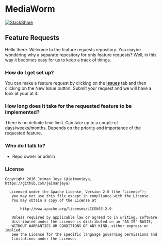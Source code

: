# MediaWorm #
[![StackShare](https://img.shields.io/badge/stackshare-6%20stacks-blue.svg)](http://stackshare.io/jeimanjeya/mediaworm)
## Feature Requests ##
Hello there. Welcome to the feature requests repository. You maybe wondering why a separate repository for only feature requests? Well, in this way it becomes easy for us to keep a track of things. 

### How do I get set up? ###
You can make a feature request by clicking on the **[Issues](https://github.com/mediaworm/feature-requests/issues)** tab and then clicking on the New Issue button. Submit your request and we will have a look at your at it. 

### How long does it take for the requested feature to be implemented? ###
There is no definite time limit. Can take up to a couple of days/weeks/months. Depends on the priority and importance of the requested feature.

### Who do I talk to? ###

* Repo owner or admin

### License ###

```
Copyright 2016 Jeiman Jeya (@jeimanjeya, https://github.com/jeimanjeya)
  
  Licensed under the Apache License, Version 2.0 (the "License");
   you may not use this file except in compliance with the License.
   You may obtain a copy of the License at

       http://www.apache.org/licenses/LICENSE-2.0

   Unless required by applicable law or agreed to in writing, software
   distributed under the License is distributed on an "AS IS" BASIS,
   WITHOUT WARRANTIES OR CONDITIONS OF ANY KIND, either express or implied.
   See the License for the specific language governing permissions and
   limitations under the License.
```
